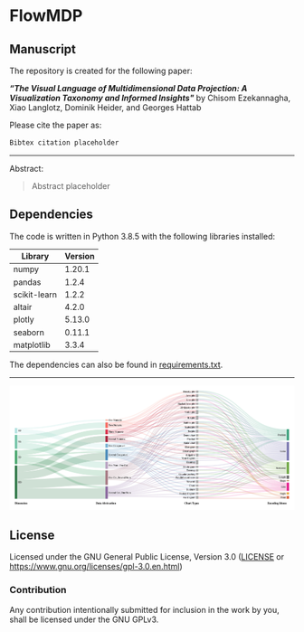 # FlowMDP



## Manuscript

The repository is created for the following paper: 

***“The Visual Language of Multidimensional Data Projection: A Visualization Taxonomy and Informed Insights"*** by Chisom Ezekannagha, Xiao Langlotz, Dominik Heider, and Georges Hattab


Please cite the paper as:
```latex
Bibtex citation placeholder
```

--- 
Abstract:

> Abstract placeholder




## Dependencies

The code is written in Python 3.8.5 with the following libraries installed:

|Library|Version|
|---|---|
|numpy|1.20.1|
|pandas|1.2.4|
|scikit-learn|1.2.2|
|altair|4.2.0|
|plotly|5.13.0|
|seaborn|0.11.1|
|matplotlib|3.3.4|


The dependencies can also be found in [requirements.txt](https://github.com/Sombiri/FlowMDP/blob/master/requirements.txt).

---

![The taxonomy](sankey_full.png)

## License

Licensed under the GNU General Public License, Version 3.0 ([LICENSE](https://github.com/nilegoose/FlowMDP/blob/master/LICENSE) or https://www.gnu.org/licenses/gpl-3.0.en.html)

### Contribution

Any contribution intentionally submitted for inclusion in the work by you, shall be licensed under the GNU GPLv3.
